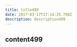 ```yaml
---
title: title499
date: 2017-03-17T17:14:25.798Z
description: description499
---
```


## content499
  
